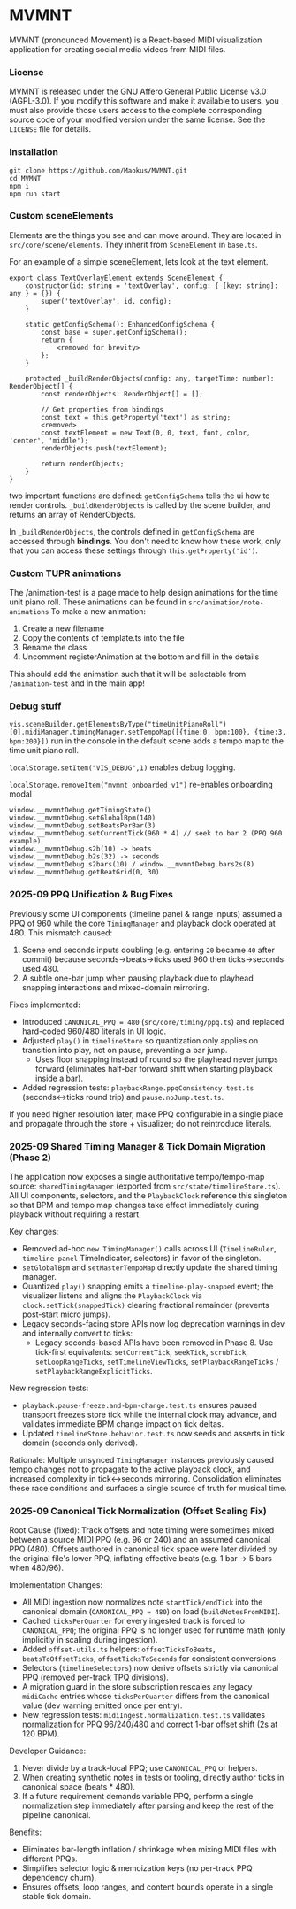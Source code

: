 # MVMNT

MVMNT (pronounced Movement) is a React-based MIDI visualization application for creating social media videos from MIDI files.

### License

MVMNT is released under the GNU Affero General Public License v3.0 (AGPL-3.0). If you modify this software and make it available to users, you must also provide those users access to the complete corresponding source code of your modified version under the same license. See the `LICENSE` file for details.

### Installation

```
git clone https://github.com/Maokus/MVMNT.git
cd MVMNT
npm i
npm run start
```

### Custom sceneElements

Elements are the things you see and can move around. They are located in `src/core/scene/elements`. They inherit from `SceneElement` in `base.ts`.

For an example of a simple sceneElement, lets look at the text element.

```
export class TextOverlayElement extends SceneElement {
    constructor(id: string = 'textOverlay', config: { [key: string]: any } = {}) {
        super('textOverlay', id, config);
    }

    static getConfigSchema(): EnhancedConfigSchema {
        const base = super.getConfigSchema();
        return {
            <removed for brevity>
        };
    }

    protected _buildRenderObjects(config: any, targetTime: number): RenderObject[] {
        const renderObjects: RenderObject[] = [];

        // Get properties from bindings
        const text = this.getProperty('text') as string;
        <removed>
        const textElement = new Text(0, 0, text, font, color, 'center', 'middle');
        renderObjects.push(textElement);

        return renderObjects;
    }
}
```

two important functions are defined: `getConfigSchema` tells the ui how to render controls. `_buildRenderObjects` is called by the scene builder, and returns an array of RenderObjects.

In `_buildRenderObjects`, the controls defined in `getConfigSchema` are accessed through **bindings**. You don't need to know how these work, only that you can access these settings through `this.getProperty('id')`.

### Custom TUPR animations

The /animation-test is a page made to help design animations for the time unit piano roll. These animations can be found in `src/animation/note-animations`
To make a new animation:

1. Create a new filename
2. Copy the contents of template.ts into the file
3. Rename the class
4. Uncomment registerAnimation at the bottom and fill in the details

This should add the animation such that it will be selectable from `/animation-test` and in the main app!

### Debug stuff

`vis.sceneBuilder.getElementsByType("timeUnitPianoRoll")[0].midiManager.timingManager.setTempoMap([{time:0, bpm:100}, {time:3, bpm:200}])` run in the console in the default scene adds a tempo map to the time unit piano roll.

`localStorage.setItem("VIS_DEBUG",1)` enables debug logging.

`localStorage.removeItem("mvmnt_onboarded_v1")` re-enables onboarding modal

```
window.__mvmntDebug.getTimingState()
window.__mvmntDebug.setGlobalBpm(140)
window.__mvmntDebug.setBeatsPerBar(3)
window.__mvmntDebug.setCurrentTick(960 * 4) // seek to bar 2 (PPQ 960 example)
window.__mvmntDebug.s2b(10) -> beats
window.__mvmntDebug.b2s(32) -> seconds
window.__mvmntDebug.s2bars(10) / window.__mvmntDebug.bars2s(8)
window.__mvmntDebug.getBeatGrid(0, 30)
```

### 2025-09 PPQ Unification & Bug Fixes

Previously some UI components (timeline panel & range inputs) assumed a PPQ of 960 while the core `TimingManager` and
playback clock operated at 480. This mismatch caused:

1. Scene end seconds inputs doubling (e.g. entering `20` became `40` after commit) because seconds→beats→ticks used 960 then ticks→seconds used 480.
2. A subtle one-bar jump when pausing playback due to playhead snapping interactions and mixed-domain mirroring.

Fixes implemented:

-   Introduced `CANONICAL_PPQ = 480` (`src/core/timing/ppq.ts`) and replaced hard-coded 960/480 literals in UI logic.
-   Adjusted `play()` in `timelineStore` so quantization only applies on transition into play, not on pause, preventing a bar jump.
    -   Uses floor snapping instead of round so the playhead never jumps forward (eliminates half-bar forward shift when starting playback inside a bar).
-   Added regression tests: `playbackRange.ppqConsistency.test.ts` (seconds↔ticks round trip) and `pause.noJump.test.ts`.

If you need higher resolution later, make PPQ configurable in a single place and propagate through the store + visualizer; do not reintroduce literals.

### 2025-09 Shared Timing Manager & Tick Domain Migration (Phase 2)

The application now exposes a single authoritative tempo/tempo-map source: `sharedTimingManager` (exported from `src/state/timelineStore.ts`). All UI components, selectors, and the `PlaybackClock` reference this singleton so that BPM and tempo map changes take effect immediately during playback without requiring a restart.

Key changes:

-   Removed ad-hoc `new TimingManager()` calls across UI (`TimelineRuler`, `timeline-panel` TimeIndicator, selectors) in favor of the singleton.
-   `setGlobalBpm` and `setMasterTempoMap` directly update the shared timing manager.
-   Quantized `play()` snapping emits a `timeline-play-snapped` event; the visualizer listens and aligns the `PlaybackClock` via `clock.setTick(snappedTick)` clearing fractional remainder (prevents post-start micro jumps).
-   Legacy seconds-facing store APIs now log deprecation warnings in dev and internally convert to ticks:
    -   Legacy seconds-based APIs have been removed in Phase 8. Use tick-first equivalents: `setCurrentTick`, `seekTick`, `scrubTick`, `setLoopRangeTicks`, `setTimelineViewTicks`, `setPlaybackRangeTicks` / `setPlaybackRangeExplicitTicks`.

New regression tests:

-   `playback.pause-freeze.and-bpm-change.test.ts` ensures paused transport freezes store tick while the internal clock may advance, and validates immediate BPM change impact on tick deltas.
-   Updated `timelineStore.behavior.test.ts` now seeds and asserts in tick domain (seconds only derived).

Rationale: Multiple unsynced `TimingManager` instances previously caused tempo changes not to propagate to the active playback clock, and increased complexity in tick↔seconds mirroring. Consolidation eliminates these race conditions and surfaces a single source of truth for musical time.

### 2025-09 Canonical Tick Normalization (Offset Scaling Fix)

Root Cause (fixed): Track offsets and note timing were sometimes mixed between a source MIDI PPQ (e.g. 96 or 240) and an assumed canonical PPQ (480). Offsets authored in canonical tick space were later divided by the original file's lower PPQ, inflating effective beats (e.g. 1 bar -> 5 bars when 480/96).

Implementation Changes:

-   All MIDI ingestion now normalizes note `startTick/endTick` into the canonical domain (`CANONICAL_PPQ = 480`) on load (`buildNotesFromMIDI`).
-   Cached `ticksPerQuarter` for every ingested track is forced to `CANONICAL_PPQ`; the original PPQ is no longer used for runtime math (only implicitly in scaling during ingestion).
-   Added `offset-utils.ts` helpers: `offsetTicksToBeats`, `beatsToOffsetTicks`, `offsetTicksToSeconds` for consistent conversions.
-   Selectors (`timelineSelectors`) now derive offsets strictly via canonical PPQ (removed per-track TPQ divisions).
-   A migration guard in the store subscription rescales any legacy `midiCache` entries whose `ticksPerQuarter` differs from the canonical value (dev warning emitted once per entry).
-   New regression tests: `midiIngest.normalization.test.ts` validates normalization for PPQ 96/240/480 and correct 1-bar offset shift (2s at 120 BPM).

Developer Guidance:

1. Never divide by a track-local PPQ; use `CANONICAL_PPQ` or helpers.
2. When creating synthetic notes in tests or tooling, directly author ticks in canonical space (beats \* 480).
3. If a future requirement demands variable PPQ, perform a single normalization step immediately after parsing and keep the rest of the pipeline canonical.

Benefits:

-   Eliminates bar-length inflation / shrinkage when mixing MIDI files with different PPQs.
-   Simplifies selector logic & memoization keys (no per-track PPQ dependency churn).
-   Ensures offsets, loop ranges, and content bounds operate in a single stable tick domain.
